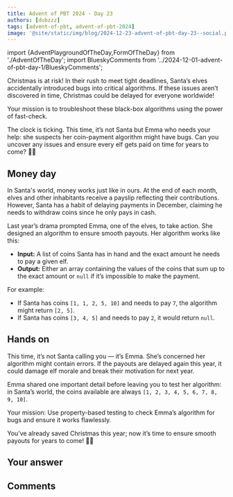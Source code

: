 ```yaml
---
title: Advent of PBT 2024 · Day 23
authors: [dubzzz]
tags: [advent-of-pbt, advent-of-pbt-2024]
image: '@site/static/img/blog/2024-12-23-advent-of-pbt-day-23--social.png'
---
```


import {AdventPlaygroundOfTheDay,FormOfTheDay} from './AdventOfTheDay';
import BlueskyComments from '../2024-12-01-advent-of-pbt-day-1/BlueskyComments';

Christmas is at risk! In their rush to meet tight deadlines, Santa’s elves accidentally introduced bugs into critical algorithms. If these issues aren’t discovered in time, Christmas could be delayed for everyone worldwide!

Your mission is to troubleshoot these black-box algorithms using the power of fast-check.

The clock is ticking. This time, it’s not Santa but Emma who needs your help: she suspects her coin-payment algorithm might have bugs. Can you uncover any issues and ensure every elf gets paid on time for years to come? 🎄✨

<!--truncate-->

## Money day

In Santa's world, money works just like in ours. At the end of each month, elves and other inhabitants receive a payslip reflecting their contributions. However, Santa has a habit of delaying payments in December, claiming he needs to withdraw coins since he only pays in cash.

Last year’s drama prompted Emma, one of the elves, to take action. She designed an algorithm to ensure smooth payouts. Her algorithm works like this:

- **Input:** A list of coins Santa has in hand and the exact amount he needs to pay a given elf.
- **Output:** Either an array containing the values of the coins that sum up to the exact amount or `null` if it’s impossible to make the payment.

For example:

- If Santa has coins `[1, 1, 2, 5, 10]` and needs to pay `7`, the algorithm might return `[2, 5]`.
- If Santa has coins `[3, 4, 5]` and needs to pay `2`, it would return `null`.

## Hands on

This time, it’s not Santa calling you — it’s Emma. She’s concerned her algorithm might contain errors. If the payouts are delayed again this year, it could damage elf morale and break their motivation for next year.

Emma shared one important detail before leaving you to test her algorithm: in Santa’s world, the coins available are always `[1, 2, 3, 4, 5, 6, 7, 8, 9, 10]`.

Your mission: Use property-based testing to check Emma’s algorithm for bugs and ensure it works flawlessly.

You’ve already saved Christmas this year; now it’s time to ensure smooth payouts for years to come! 🎄✨

<AdventPlaygroundOfTheDay />

## Your answer

<FormOfTheDay />

## Comments

<BlueskyComments url="" />
